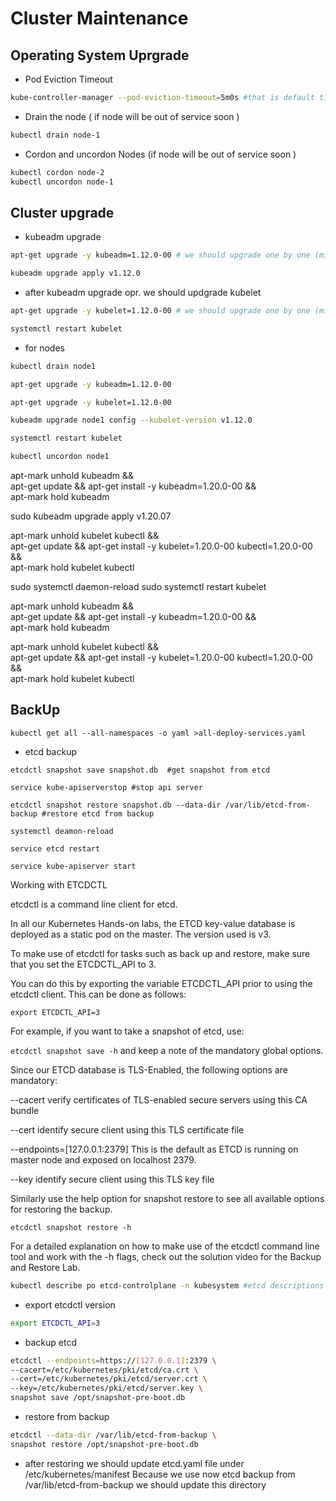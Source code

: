 # Cluster Maintenance

## Operating System Uprgrade

- Pod Eviction Timeout

```bash
kube-controller-manager --pod-eviction-timeout=5m0s #that is default timeout value
```

- Drain the node ( if node will be out of service soon )

```bash
kubectl drain node-1
```

- Cordon and uncordon Nodes (if node will be out of service soon )

```bash
kubectl cordon node-2
kubectl uncordon node-1
```

## Cluster upgrade

- kubeadm upgrade

```bash
apt-get upgrade -y kubeadm=1.12.0-00 # we should upgrade one by one (minor updates)

kubeadm upgrade apply v1.12.0
```

- after kubeadm upgrade opr. we should updgrade kubelet

```bash
apt-get upgrade -y kubelet=1.12.0-00 # we should upgrade one by one (minor updates)

systemctl restart kubelet
```

- for nodes

```bash
kubectl drain node1

apt-get upgrade -y kubeadm=1.12.0-00

apt-get upgrade -y kubelet=1.12.0-00

kubeadm upgrade node1 config --kubelet-version v1.12.0

systemctl restart kubelet

kubectl uncordon node1
```

apt-mark unhold kubeadm && \
apt-get update && apt-get install -y kubeadm=1.20.0-00 && \
apt-mark hold kubeadm

sudo kubeadm upgrade apply v1.20.07

apt-mark unhold kubelet kubectl && \
apt-get update && apt-get install -y kubelet=1.20.0-00 kubectl=1.20.0-00 && \
apt-mark hold kubelet kubectl

sudo systemctl daemon-reload
sudo systemctl restart kubelet

apt-mark unhold kubeadm && \
apt-get update && apt-get install -y kubeadm=1.20.0-00 && \
apt-mark hold kubeadm

apt-mark unhold kubelet kubectl && \
apt-get update && apt-get install -y kubelet=1.20.0-00 kubectl=1.20.0-00 && \
apt-mark hold kubelet kubectl

## BackUp

```shell
kubectl get all --all-namespaces -o yaml >all-deploy-services.yaml
```

- etcd backup

```shell
etcdctl snapshot save snapshot.db  #get snapshot from etcd

service kube-apiserverstop #stop api server

etcdctl snapshot restore snapshot.db --data-dir /var/lib/etcd-from-backup #restore etcd from backup

systemctl deamon-reload

service etcd restart

service kube-apiserver start
```

Working with ETCDCTL

etcdctl is a command line client for etcd.

In all our Kubernetes Hands-on labs, the ETCD key-value database is deployed as a static pod on the master. The version used is v3.

To make use of etcdctl for tasks such as back up and restore, make sure that you set the ETCDCTL_API to 3.

You can do this by exporting the variable ETCDCTL_API prior to using the etcdctl client. This can be done as follows:

`export ETCDCTL_API=3`

For example, if you want to take a snapshot of etcd, use:

`etcdctl snapshot save -h` and keep a note of the mandatory global options.

Since our ETCD database is TLS-Enabled, the following options are mandatory:

--cacert verify certificates of TLS-enabled secure servers using this CA bundle

--cert identify secure client using this TLS certificate file

--endpoints=[127.0.0.1:2379] This is the default as ETCD is running on master node and exposed on localhost 2379.

--key identify secure client using this TLS key file

Similarly use the help option for snapshot restore to see all available options for restoring the backup.

`etcdctl snapshot restore -h`

For a detailed explanation on how to make use of the etcdctl command line tool and work with the -h flags, check out the solution video for the Backup and Restore Lab.

```bash
kubectl describe po etcd-controlplane -n kubesystem #etcd descriptions
```

- export etcdctl version

```bash
export ETCDCTL_API=3
```

- backup etcd

```bash
etcdctl --endpoints=https://[127.0.0.1]:2379 \
--cacert=/etc/kubernetes/pki/etcd/ca.crt \
--cert=/etc/kubernetes/pki/etcd/server.crt \
--key=/etc/kubernetes/pki/etcd/server.key \
snapshot save /opt/snapshot-pre-boot.db
```

- restore from backup

```bash
etcdctl --data-dir /var/lib/etcd-from-backup \
snapshot restore /opt/snapshot-pre-boot.db
```

- after restoring we should update etcd.yaml file under /etc/kubernetes/manifest
  Because we use now etcd backup from /var/lib/etcd-from-backup
  we should update this directory
